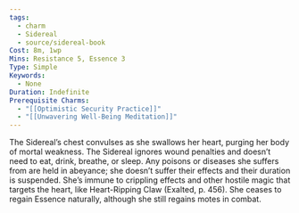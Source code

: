```yaml
---
tags:
  - charm
  - Sidereal
  - source/sidereal-book
Cost: 8m, 1wp
Mins: Resistance 5, Essence 3
Type: Simple
Keywords:
  - None
Duration: Indefinite
Prerequisite Charms:
  - "[[Optimistic Security Practice]]"
  - "[[Unwavering Well-Being Meditation]]"
---
```

The Sidereal’s chest convulses as she swallows her heart, purging her body of mortal weakness. The Sidereal ignores wound penalties and doesn’t need to eat, drink, breathe, or sleep. Any poisons or diseases she suffers from are held in abeyance; she doesn’t suffer their effects and their duration is suspended. She’s immune to crippling effects and other hostile magic that targets the heart, like Heart-Ripping Claw (Exalted, p. 456). She ceases to regain Essence naturally, although she still regains motes in combat.